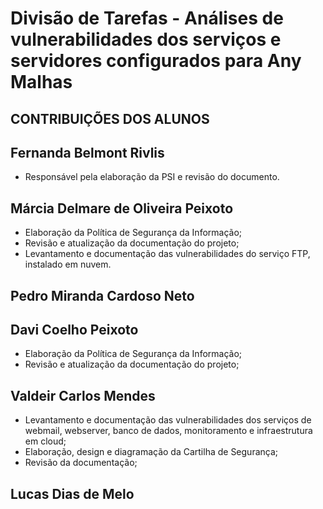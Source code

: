 # Divisão de Tarefas -  Análises de vulnerabilidades dos serviços e servidores configurados para Any Malhas
## CONTRIBUIÇÕES DOS ALUNOS

## Fernanda Belmont Rivlis
 - Responsável pela elaboração da PSI e revisão do documento.

 ## Márcia Delmare de Oliveira Peixoto  
- Elaboração da Política de Segurança da Informação;
- Revisão e atualização da documentação do projeto;
- Levantamento e documentação das vulnerabilidades do serviço FTP, instalado em nuvem.

 ## Pedro Miranda Cardoso Neto  


## Davi Coelho Peixoto
- Elaboração da Política de Segurança da Informação;
- Revisão e atualização da documentação do projeto;


## Valdeir Carlos Mendes
- Levantamento e documentação das vulnerabilidades dos  serviços de webmail, webserver, banco de dados, monitoramento e infraestrutura  em cloud;
- Elaboração, design e diagramação da Cartilha de Segurança;
- Revisão da documentação;



## Lucas Dias de Melo

  
